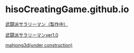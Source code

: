 # hisoCreatingGame.github.io

[武闘派サラリーマン（製作中）](https://hisocreatinggame.github.io/salaryman/index.html)

[武闘派サラリーマンver1.0](https://hisocreatinggame.github.io/buto-ha-salaryman-u/)

[mahjong3d(under construction)](https://hisocreatinggame.github.io/mahjong3d/)
